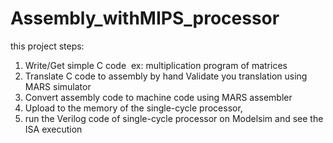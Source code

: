 # Assembly_withMIPS_processor
this project steps:
1. Write/Get simple C code   ex: multiplication program of matrices 
2. Translate C code to assembly by hand Validate you translation using MARS simulator 
3. Convert assembly code to machine code using MARS assembler 
4. Upload to the memory of the single-cycle processor,
5. run the Verilog code of single-cycle processor on Modelsim and see the ISA execution
